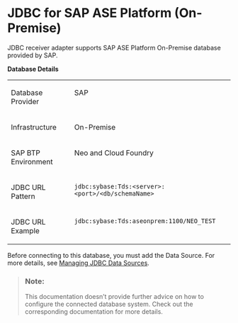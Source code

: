 <!-- loiodad011dd4c144095beaf29c84f733c9f -->

# JDBC for SAP ASE Platform \(On-Premise\)

JDBC receiver adapter supports SAP ASE Platform On-Premise database provided by SAP.

**Database Details**


<table>
<tr>
<td valign="top">

Database Provider



</td>
<td valign="top">

SAP



</td>
</tr>
<tr>
<td valign="top">

Infrastructure



</td>
<td valign="top">

On-Premise



</td>
</tr>
<tr>
<td valign="top">

SAP BTP Environment



</td>
<td valign="top">

Neo and Cloud Foundry



</td>
</tr>
<tr>
<td valign="top">

JDBC URL Pattern



</td>
<td valign="top">

`jdbc:sybase:Tds:<server>:<port>/<db/schemaName>`



</td>
</tr>
<tr>
<td valign="top">

JDBC URL Example



</td>
<td valign="top">

`jdbc:sybase:Tds:aseonprem:1100/NEO_TEST`



</td>
</tr>
</table>

Before connecting to this database, you must add the Data Source. For more details, see [Managing JDBC Data Sources](../Operations/managing-jdbc-data-sources-4c873fa.md).

> ### Note:  
> This documentation doesn’t provide further advice on how to configure the connected database system. Check out the corresponding documentation for more details.

